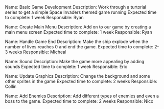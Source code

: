 Name: Basic Game Development
Description: Work through a turtorial series to get a simple Space Invaders themed game running
Expected time to complete: 1 week
Responsible: Ryan

Name: Create Main Menu
Description: Add on to our game by creating a main menu screen
Expected time to complete: 1 week
Responsible: Ryan

Name: Handle Game End
Description: Make the ship explode when the number of lives reaches 0 and end the game.
Expected time to complete: 2-3 weeks
Responsible: Micheal

Name: Sound
Description: Make the game more appealing by adding sounds
Expected time to complete: 1 week
Responsible: Eric

Name: Update Graphics
Description: Change the background and some other sprites in the game
Expected time to complete: 2 weeks
Responsible: Collin

Name: Add Enemies
Description: Add different types of enemies and even a boss to the game.
Expected time to complete: 2 weeks
Responsible: Nico
